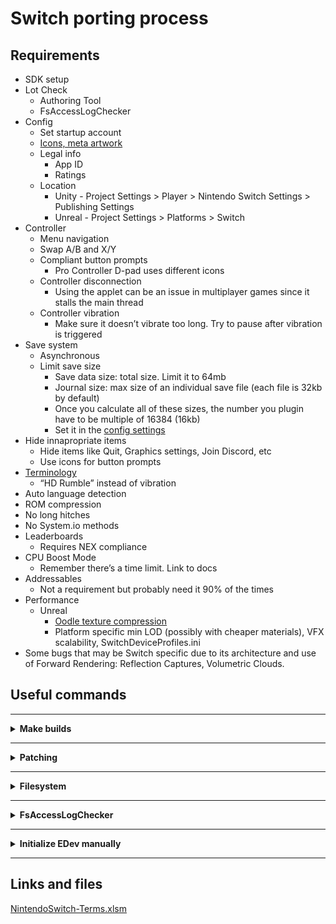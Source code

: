 # Switch porting process

## Requirements
- SDK setup
- Lot Check
    - Authoring Tool
    - FsAccessLogChecker
- Config
    - Set startup account
    - [Icons, meta artwork](https://github.com/kf-jbialo/porting-reference/wiki/Platform-Reference-Images)
    - Legal info
        - App ID
        - Ratings
    - Location
        - Unity - Project Settings > Player > Nintendo Switch Settings > Publishing Settings
        - Unreal - Project Settings > Platforms > Switch
- Controller
    - Menu navigation
    - Swap A/B and X/Y
    - Compliant button prompts
        - Pro Controller D-pad uses different icons
    - Controller disconnection
        - Using the applet can be an issue in multiplayer games since it stalls the main thread
    - Controller vibration
        - Make sure it doesn’t vibrate too long. Try to pause after vibration is triggered
- Save system
    - Asynchronous
    - Limit save size
        - Save data size: total size. Limit it to 64mb
        - Journal size: max size of an individual save file (each file is 32kb by default)
        - Once you calculate all of these sizes, the number you plugin have to be multiple of 16384 (16kb)
        - Set it in the [config settings](https://www.notion.so/Astrea-fd128e79d1f24b359db404a2bb5dca92?pvs=21)
- Hide innapropriate items
    - Hide items like Quit, Graphics settings, Join Discord, etc
    - Use icons for button prompts
- [Terminology](https://www.notion.so/Astrea-fd128e79d1f24b359db404a2bb5dca92?pvs=21)
    - “HD Rumble” instead of vibration
- Auto language detection
- ROM compression
- No long hitches
- No System.io methods
- Leaderboards
    - Requires NEX compliance
- CPU Boost Mode
    - Remember there’s a time limit. Link to docs
- Addressables
    - Not a requirement but probably need it 90% of the times
- Performance
    - Unreal
        - [Oodle texture compression](https://docs.unrealengine.com/4.27/en-US/TestingAndOptimization/Oodle/Texture/)
        - Platform specific min LOD (possibly with cheaper materials), VFX scalability, SwitchDeviceProfiles.ini
- Some bugs that may be Switch specific due to its architecture and use of Forward Rendering: Reflection Captures, Volumetric Clouds.

## Useful commands
<hr class="dotted">
<details>
	<summary><b> Make builds </b></summary> 
	<details>
		<summary> Unreal </summary>
	    	<pre><code>
@echo on
title Building GameName on Switch (Shipping)
echo Starting a Switch build...
C:/Unreal/GameName/4.27_v2/Engine/Binaries/DotNET/AutomationTool.exe BuildCookRun -project=C:/Unreal/GameName/Game/ProjectName.uproject -noP4 -clientconfig=Shipping -serverconfig=Shipping -nocompile -nocompileeditor -installed -ue4exe=C:\Unreal\GameName\4.27_v2\Engine\Binaries\Win64\UE4Editor-Cmd.exe -utf8output -platform=Switch -build -cook -map=+Map1+Map2+Map3 -unversionedcookedcontent -compressed -stage -package -stagingdirectory=M:/Builds/GameName/BuildMachine/v2/ -cmdline=""
echo Finished building for Switch.
		</code></pre>
	</details>
</details>
<hr class="dotted">
<details>
	<summary><b> Patching </b></summary> 
	<details>
		<summary> Analyze patch </summary>
		<pre><code>
%NINTENDO_SDK_ROOT%\Tools\CommandLineTools\AuthoringTool\AuthoringTool.exe analyze-patch C:\GameName\Binaries\Switch\GameName-Switch-Shipping-patch.nsp --previous C:\GameName\Releases\Cert\Switch\LatestPatch\GameName-Switch-Shipping-Update-Patch2-RC1.nsp --original C:\GameName\Releases\Cert\Switch\OriginalRelease\GameName-Switch-Shipping.nsp
		</code></pre>	
   	</details>
	<details>
		<summary> Diff patch </summary>    
	        <pre><code> 
%NINTENDO_SDK_ROOT%\Tools\CommandLineTools\AuthoringTool\AuthoringTool.exe diffpatch C:\GameName\Releases\Cert\Switch\OriginalRelease\GameName-Switch-Shipping.nsp C:\GameName\Releases\Cert\Switch\LatestPatch\GameName-Switch-Shipping-Update-Patch2-RC1.nsp C:\GameName\Binaries\Switch\GameName-Switch-Shipping-patch.nsp
	 	</code></pre>
 	</details>
    	<details>
		<summary> Compare NSP </summary>
		<pre><code>
%NINTENDO_SDK_ROOT%\Tools\CommandLineTools\AuthoringTool\AuthoringTool.exe comparensp C:\GameName\Binaries\Switch\GameName-Switch-Shipping-patch.nsp C:\GameName\Releases\Cert\Switch\OriginalRelease\GameName-Switch-Shipping.nsp
		</code></pre>
	</details>
</details>
<hr class="dotted">
<details>
	<summary><b> Filesystem </b></summary> 
	<details>
		<summary> Copy files from the SD card to PC </summary>
		<pre><code>
%NINTENDO_SDK_ROOT%\Tools\CommandLineTools\RunOnTarget.exe %NINTENDO_SDK_ROOT%\TargetTools\NX-NXFP2-a64\DevMenuCommand\Release\DevMenuCommand.nsp -- debug copy --source sdcard:/ --destination M:/nx_sdcard --skip-error-file
		</code></pre>	
   	</details>
	<details>
		<summary> Restore/Backup Save Data </summary>
		<pre><code>
[KF Documentation](https://github.com/kf-jbialo/porting-reference/wiki/Console-Storage-Backup-Restore))
		</code></pre>	
   	</details>
</details>
<hr class="dotted">
<details>
	<summary><b> FsAccessLogChecker </b></summary>
	<pre><code>
%NINTENDO_SDK_ROOT%\Tools\FsAccessLogChecker\FsAccessLogChecker.exe M:\nx_sdcard\FsAccessLog.txt -o M:\nx_sdcard\FsAccessLog-Result.txt
	</code></pre>	
</details>
<hr class="dotted">
<details>
	<summary><b>Initialize EDev manually</b></summary>
	<p>Fixes the kit not booting due to failing to update the firmware through Nintendo Dev Interface</p>
	<pre><code>
%NINTENDO_SDK_ROOT%\Tools\CommandLineTools\InitializeEdevWin.exe
	</code></pre>	
</details>
<hr class="dotted">

## Links and files

[NintendoSwitch-Terms.xlsm](https://prod-files-secure.s3.us-west-2.amazonaws.com/31274887-7daf-4c2f-b51f-9a29b90d9eb7/ae4dec49-d11a-4a3c-989c-a2c267257786/NintendoSwitch-Terms.xlsm)
